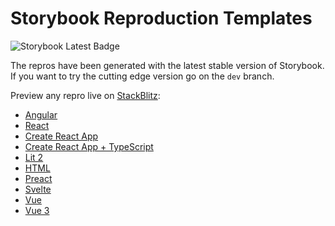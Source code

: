 # Storybook Reproduction Templates

![Storybook Latest Badge](https://img.shields.io/npm/v/@storybook/react/latest)

The repros have been generated with the latest stable version of Storybook.
If you want to try the cutting edge version go on the `dev` branch.

Preview any repro live on [StackBlitz](http://stackblitz.com/):

- [Angular](https://stackblitz.com/github/storybookjs/repro-templates/tree/main/angular?preset=node)
- [React](https://stackblitz.com/github/storybookjs/repro-templates/tree/main/react?preset=node)
- [Create React App](https://stackblitz.com/github/storybookjs/repro-templates/tree/main/cra?preset=node)
- [Create React App + TypeScript](https://stackblitz.com/github/storybookjs/repro-templates/tree/main/cra_typescript?preset=node)
- [Lit 2](https://stackblitz.com/github/storybookjs/repro-templates/tree/main/web_components_lit2?preset=node)
- [HTML](https://stackblitz.com/github/storybookjs/repro-templates/tree/main/html?preset=node)
- [Preact](https://stackblitz.com/github/storybookjs/repro-templates/tree/main/preact?preset=node)
- [Svelte](https://stackblitz.com/github/storybookjs/repro-templates/tree/main/svelte?preset=node)
- [Vue](https://stackblitz.com/github/storybookjs/repro-templates/tree/main/vue?preset=node)
- [Vue 3](https://stackblitz.com/github/storybookjs/repro-templates/tree/main/vue3?preset=node)
